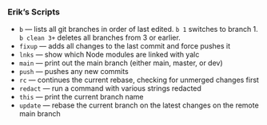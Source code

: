 ### Erik’s Scripts
* `b` — lists all git branches in order of last edited. `b 1` switches to branch 1. `b clean 3+` deletes all branches from 3 or earlier.
* `fixup` — adds all changes to the last commit and force pushes it
* `lnks` — show which Node modules are linked with yalc
* `main` — print out the main branch (either main, master, or dev)
* `push` — pushes any new commits
* `rc` — continues the current rebase, checking for unmerged changes first
* `redact` — run a command with various strings redacted
* `this` — print the current branch name
* `update` — rebase the current branch on the latest changes on the remote main branch
